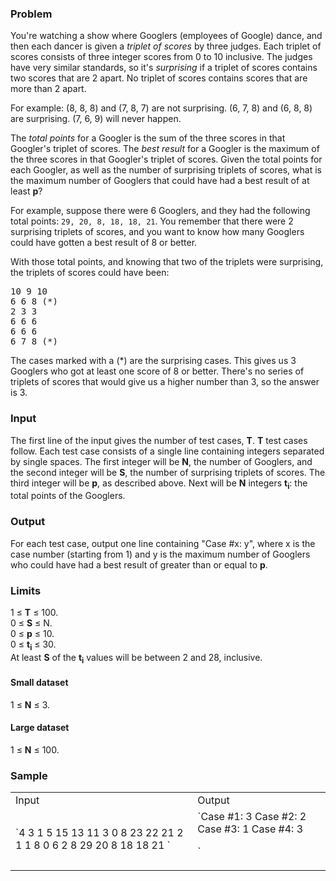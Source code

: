 ### Problem

You're watching a show where Googlers (employees of Google) dance, and then each dancer is given a _triplet of scores_ by three judges. Each triplet of scores consists of three integer scores from 0 to 10 inclusive. The judges have very similar standards, so it's _surprising_ if a triplet of scores contains two scores that are 2 apart. No triplet of scores contains scores that are more than 2 apart.

For example: (8, 8, 8) and (7, 8, 7) are not surprising. (6, 7, 8) and (6, 8, 8) are surprising. (7, 6, 9) will never happen.

The _total points_ for a Googler is the sum of the three scores in that Googler's triplet of scores. The _best result_ for a Googler is the maximum of the three scores in that Googler's triplet of scores. Given the total points for each Googler, as well as the number of surprising triplets of scores, what is the maximum number of Googlers that could have had a best result of at least **p**?

For example, suppose there were 6 Googlers, and they had the following total points: `29, 20, 8, 18, 18, 21`. You remember that there were 2 surprising triplets of scores, and you want to know how many Googlers could have gotten a best result of 8 or better.

With those total points, and knowing that two of the triplets were surprising, the triplets of scores could have been:

<pre>10 9 10
6 6 8 (*)
2 3 3
6 6 6
6 6 6
6 7 8 (*)
</pre>

The cases marked with a (*) are the surprising cases. This gives us 3 Googlers who got at least one score of 8 or better. There's no series of triplets of scores that would give us a higher number than 3, so the answer is 3.

### Input

The first line of the input gives the number of test cases, **T**. **T** test cases follow. Each test case consists of a single line containing integers separated by single spaces. The first integer will be **N**, the number of Googlers, and the second integer will be **S**, the number of surprising triplets of scores. The third integer will be **p**, as described above. Next will be **N** integers **t<sub>i</sub>**: the total points of the Googlers.

### Output

For each test case, output one line containing "Case #x: y", where x is the case number (starting from 1) and y is the maximum number of Googlers who could have had a best result of greater than or equal to **p**.

### Limits

1 ≤ **T** ≤ 100.  
0 ≤ **S** ≤ N.  
0 ≤ **p** ≤ 10.  
0 ≤ **t<sub>i</sub>** ≤ 30.  
At least **S** of the **t<sub>i</sub>** values will be between 2 and 28, inclusive.  

#### Small dataset

1 ≤ **N** ≤ 3.  

#### Large dataset

1 ≤ **N** ≤ 100.  

### Sample

<div class="problem-io-wrapper">

<table>

<tbody>

<tr>

<td>  
<span class="io-table-header">Input</span>  
 </td>

<td>  
<span class="io-table-header">Output</span>  
 </td>

</tr>

<tr>

<td>`4  
3 1 5 15 13 11  
3 0 8 23 22 21  
2 1 1 8 0  
6 2 8 29 20 8 18 18 21  
`</td>

<td>`Case #1: 3  
Case #2: 2  
Case #3: 1  
Case #4: 3  

`</td>

</tr>

</tbody>

</table>

</div>